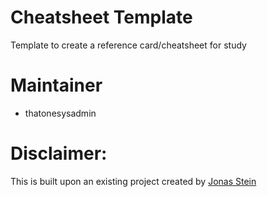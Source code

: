 Cheatsheet Template
===

Template to create a reference card/cheatsheet for study

Maintainer
===
* thatonesysadmin 

Disclaimer:
===

This is built upon an existing project created by [Jonas Stein](https://github.com/jonasstein/gentoo-cheat)
